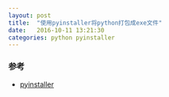 ```yaml
---
layout: post
title:  "使用pyinstaller将python打包成exe文件"
date:   2016-10-11 13:21:30
categories: python pyinstaller
---
```


### 参考
+ [pyinstaller](https://www.pyinstaller.org/)
